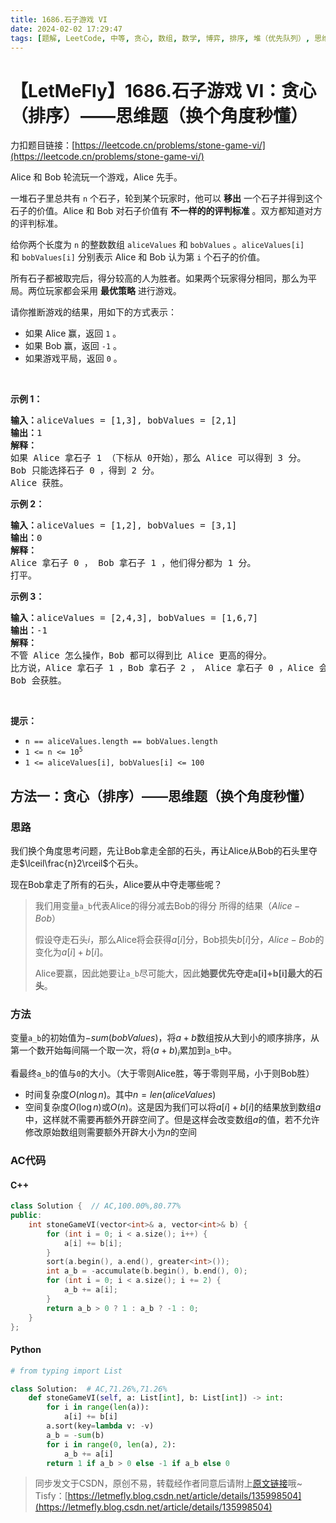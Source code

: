 ```yaml
---
title: 1686.石子游戏 VI
date: 2024-02-02 17:29:47
tags: [题解, LeetCode, 中等, 贪心, 数组, 数学, 博弈, 排序, 堆（优先队列）, 思维, 设计]
---
```


# 【LetMeFly】1686.石子游戏 VI：贪心（排序）——思维题（换个角度秒懂）

力扣题目链接：[https://leetcode.cn/problems/stone-game-vi/](https://leetcode.cn/problems/stone-game-vi/)

<p>Alice 和 Bob 轮流玩一个游戏，Alice 先手。</p>

<p>一堆石子里总共有 <code>n</code> 个石子，轮到某个玩家时，他可以 <strong>移出</strong> 一个石子并得到这个石子的价值。Alice 和 Bob 对石子价值有 <strong>不一样的的评判标准</strong> 。双方都知道对方的评判标准。</p>

<p>给你两个长度为 <code>n</code> 的整数数组 <code>aliceValues</code> 和 <code>bobValues</code> 。<code>aliceValues[i]</code> 和 <code>bobValues[i]</code> 分别表示 Alice 和 Bob 认为第 <code>i</code> 个石子的价值。</p>

<p>所有石子都被取完后，得分较高的人为胜者。如果两个玩家得分相同，那么为平局。两位玩家都会采用 <b>最优策略</b> 进行游戏。</p>

<p>请你推断游戏的结果，用如下的方式表示：</p>

<ul>
	<li>如果 Alice 赢，返回 <code>1</code> 。</li>
	<li>如果 Bob 赢，返回 <code>-1</code> 。</li>
	<li>如果游戏平局，返回 <code>0</code> 。</li>
</ul>

<p> </p>

<p><strong>示例 1：</strong></p>

<pre>
<b>输入：</b>aliceValues = [1,3], bobValues = [2,1]
<b>输出：</b>1
<strong>解释：</strong>
如果 Alice 拿石子 1 （下标从 0开始），那么 Alice 可以得到 3 分。
Bob 只能选择石子 0 ，得到 2 分。
Alice 获胜。
</pre>

<p><strong>示例 2：</strong></p>

<pre>
<strong>输入：</strong>aliceValues = [1,2], bobValues = [3,1]
<b>输出：</b>0
<strong>解释：</strong>
Alice 拿石子 0 ， Bob 拿石子 1 ，他们得分都为 1 分。
打平。
</pre>

<p><strong>示例 3：</strong></p>

<pre>
<b>输入：</b>aliceValues = [2,4,3], bobValues = [1,6,7]
<b>输出：</b>-1
<strong>解释：</strong>
不管 Alice 怎么操作，Bob 都可以得到比 Alice 更高的得分。
比方说，Alice 拿石子 1 ，Bob 拿石子 2 ， Alice 拿石子 0 ，Alice 会得到 6 分而 Bob 得分为 7 分。
Bob 会获胜。
</pre>

<p> </p>

<p><strong>提示：</strong></p>

<ul>
	<li><code>n == aliceValues.length == bobValues.length</code></li>
	<li><code>1 <= n <= 10<sup>5</sup></code></li>
	<li><code>1 <= aliceValues[i], bobValues[i] <= 100</code></li>
</ul>


    
## 方法一：贪心（排序）——思维题（换个角度秒懂）

### 思路

我们换个角度思考问题，先让Bob拿走全部的石头，再让Alice从Bob的石头里夺走$\lceil\frac{n}2\rceil$个石头。

现在Bob拿走了所有的石头，Alice要从中夺走哪些呢？

> 我们用变量```a_b```代表Alice的得分减去Bob的得分 所得的结果（$Alice - Bob$）
>
> 假设夺走石头$i$，那么Alice将会获得$a[i]$分，Bob损失$b[i]$分，$Alice - Bob$的变化为$a[i] + b[i]$。
>
> Alice要赢，因此她要让```a_b```尽可能大，因此**她要优先夺走a[i]+b[i]最大的石头**。

### 方法

变量```a_b```的初始值为$-sum(bobValues)$，将$a+b$数组按从大到小的顺序排序，从第一个数开始每间隔一个取一次，将$(a+b)_i$累加到```a_b```中。

看最终```a_b```的值与```0```的大小。（大于零则Alice胜，等于零则平局，小于则Bob胜）

+ 时间复杂度$O(n\log n)$。其中$n=len(aliceValues)$
+ 空间复杂度$O(\log n)$或$O(n)$。这是因为我们可以将$a[i]+b[i]$的结果放到数组$a$中，这样就不需要再额外开辟空间了。但是这样会改变数组$a$的值，若不允许修改原始数组则需要额外开辟大小为$n$的空间

### AC代码

#### C++

```cpp
class Solution {  // AC,100.00%,80.77%
public:
    int stoneGameVI(vector<int>& a, vector<int>& b) {
        for (int i = 0; i < a.size(); i++) {
            a[i] += b[i];
        }
        sort(a.begin(), a.end(), greater<int>());
        int a_b = -accumulate(b.begin(), b.end(), 0);
        for (int i = 0; i < a.size(); i += 2) {
            a_b += a[i];
        }
        return a_b > 0 ? 1 : a_b ? -1 : 0;
    }
};
```

#### Python

```python
# from typing import List

class Solution:  # AC,71.26%,71.26%
    def stoneGameVI(self, a: List[int], b: List[int]) -> int:
        for i in range(len(a)):
            a[i] += b[i]
        a.sort(key=lambda v: -v)
        a_b = -sum(b)
        for i in range(0, len(a), 2):
            a_b += a[i]
        return 1 if a_b > 0 else -1 if a_b else 0

```

> 同步发文于CSDN，原创不易，转载经作者同意后请附上[原文链接](https://blog.tisfy.eu.org/2024/02/02/LeetCode%201686.%E7%9F%B3%E5%AD%90%E6%B8%B8%E6%88%8FVI/)哦~
> Tisfy：[https://letmefly.blog.csdn.net/article/details/135998504](https://letmefly.blog.csdn.net/article/details/135998504)
